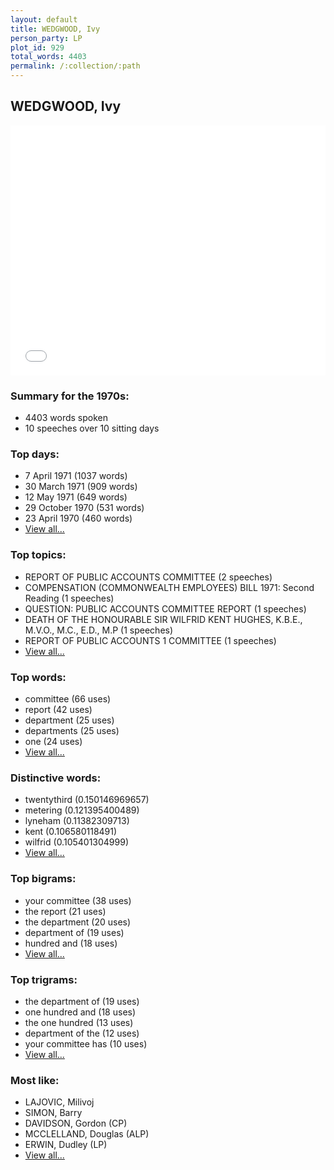 ```yaml
---
layout: default
title: WEDGWOOD, Ivy
person_party: LP
plot_id: 929
total_words: 4403
permalink: /:collection/:path
---
```


## WEDGWOOD, Ivy

<iframe width="100%" height="400" frameborder="0" scrolling="no" src="//plot.ly/~wragge/929.embed"></iframe>


### Summary for the 1970s:

* 4403 words spoken
* 10 speeches over 10 sitting days


### Top days:

* 7 April 1971 (1037 words)
* 30 March 1971 (909 words)
* 12 May 1971 (649 words)
* 29 October 1970 (531 words)
* 23 April 1970 (460 words)
* [View all...](days/)


### Top topics:

* REPORT OF PUBLIC ACCOUNTS COMMITTEE (2 speeches)
* COMPENSATION (COMMONWEALTH EMPLOYEES) BILL 1971: Second Reading (1 speeches)
* QUESTION: PUBLIC ACCOUNTS COMMITTEE REPORT (1 speeches)
* DEATH OF THE HONOURABLE SIR WILFRID KENT HUGHES, K.B.E., M.V.O., M.C., E.D., M.P (1 speeches)
* REPORT OF PUBLIC ACCOUNTS 1 COMMITTEE (1 speeches)
* [View all...](topics/)


### Top words:

* committee (66 uses)
* report (42 uses)
* department (25 uses)
* departments (25 uses)
* one (24 uses)
* [View all...](words/)


### Distinctive words:

* twentythird (0.150146969657)
* metering (0.121395400489)
* lyneham (0.11382309713)
* kent (0.106580118491)
* wilfrid (0.105401304999)
* [View all...](sig_words/)


### Top bigrams:

* your committee (38 uses)
* the report (21 uses)
* the department (20 uses)
* department of (19 uses)
* hundred and (18 uses)
* [View all...](bigrams/)


### Top trigrams:

* the department of (19 uses)
* one hundred and (18 uses)
* the one hundred (13 uses)
* department of the (12 uses)
* your committee has (10 uses)
* [View all...](trigrams/)


### Most like:

* LAJOVIC, Milivoj 
* SIMON, Barry 
* DAVIDSON, Gordon (CP)
* MCCLELLAND, Douglas (ALP)
* ERWIN, Dudley (LP)
* [View all...](similarities/)
